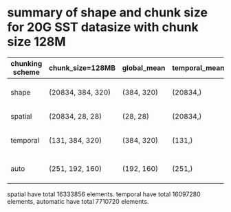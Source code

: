
# summary of shape and chunk size for 20G SST datasize with chunk size 128M

| chunking scheme | chunk_size=128MB | global_mean | temporal_mean | climatology | anomaly |
|---|---|---|---|---|---|
|shape |(20834, 384, 320)|(384, 320)| (20834,)|(4, 384, 320)|(20834, 384, 320)|
|spatial | (20834, 28, 28) | (28, 28) | (20834,)|  (1, 28, 28) | (60, 28, 28)|
|temporal | (131, 384, 320) |  (384, 320)|  (131,)| (1, 384, 320)| (60, 384, 320)|
|auto |  (251, 192, 160)     | (192, 160)|  (251,)| (1, 192, 160)|  (60, 192, 160)|


spatial have total  16333856 elements.  temporal have total 16097280 elements, automatic have total 7710720 elements.


